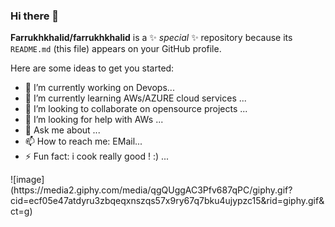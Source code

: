 ### Hi there 👋


**Farrukhkhalid/farrukhkhalid** is a ✨ _special_ ✨ repository because its `README.md` (this file) appears on your GitHub profile.

Here are some ideas to get you started:

- 🔭 I’m currently working on Devops...
- 🌱 I’m currently learning AWs/AZURE cloud services ...
- 👯 I’m looking to collaborate on opensource projects ...
- 🤔 I’m looking for help with AWs ...
- 💬 Ask me about ...
- 📫 How to reach me: EMail...
- ⚡ Fun fact: i cook really good ! :) ...

<div class="pull-right">
![image](https://media2.giphy.com/media/qgQUggAC3Pfv687qPC/giphy.gif?cid=ecf05e47atdyru3zbqeqxnszqs57x9ry67q7bku4ujypzc15&rid=giphy.gif&ct=g)
</div>
